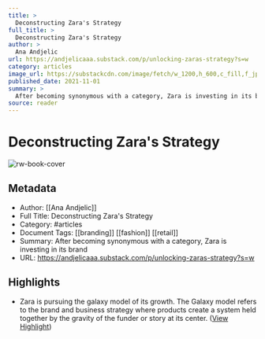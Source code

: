 ```yaml
---
title: >
  Deconstructing Zara's Strategy
full_title: >
  Deconstructing Zara's Strategy
author: >
  Ana Andjelic
url: https://andjelicaaa.substack.com/p/unlocking-zaras-strategy?s=w
category: articles
image_url: https://substackcdn.com/image/fetch/w_1200,h_600,c_fill,f_jpg,q_auto:good,fl_progressive:steep,g_auto/https%3A%2F%2Fbucketeer-e05bbc84-baa3-437e-9518-adb32be77984.s3.amazonaws.com%2Fpublic%2Fimages%2F85898917-4939-4427-825d-752424f3b2b1_914x1320.png
published_date: 2021-11-01
summary: >
  After becoming synonymous with a category, Zara is investing in its brand
source: reader
---
```

# Deconstructing Zara's Strategy

![rw-book-cover](https://substackcdn.com/image/fetch/w_1200,h_600,c_fill,f_jpg,q_auto:good,fl_progressive:steep,g_auto/https%3A%2F%2Fbucketeer-e05bbc84-baa3-437e-9518-adb32be77984.s3.amazonaws.com%2Fpublic%2Fimages%2F85898917-4939-4427-825d-752424f3b2b1_914x1320.png)

## Metadata
- Author: [[Ana Andjelic]]
- Full Title: Deconstructing Zara's Strategy
- Category: #articles
- Document Tags: [[branding]] [[fashion]] [[retail]] 
- Summary: After becoming synonymous with a category, Zara is investing in its brand
- URL: https://andjelicaaa.substack.com/p/unlocking-zaras-strategy?s=w

## Highlights
- Zara is pursuing the galaxy model of its growth. The Galaxy model refers to the brand and business strategy where products create a system held together by the gravity of the funder or story at its center. ([View Highlight](https://read.readwise.io/read/01hj8exxbb75zzz5vcck8ew2jy))


